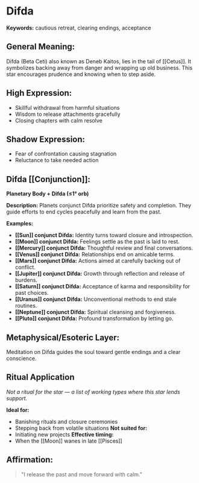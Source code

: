 # Difda


**Keywords:** cautious retreat, clearing endings, acceptance

## General Meaning:
Difda (Beta Ceti) also known as Deneb Kaitos, lies in the tail
of [[Cetus]]. It symbolizes backing away from danger and
wrapping up old business. This star encourages prudence and
knowing when to step aside.

## High Expression:
- Skillful withdrawal from harmful situations
- Wisdom to release attachments gracefully
- Closing chapters with calm resolve

## Shadow Expression:
- Fear of confrontation causing stagnation
- Reluctance to take needed action

## Difda [[Conjunction]]:

**Planetary Body + Difda (≤1° orb)**

**Description:**
Planets conjunct Difda prioritize safety and completion. They
guide efforts to end cycles peacefully and learn from the past.

**Examples:**
- **[[Sun]] conjunct Difda:** Identity turns toward closure and
  introspection.
- **[[Moon]] conjunct Difda:** Feelings settle as the past is laid to
  rest.
- **[[Mercury]] conjunct Difda:** Thoughtful review and final
  conversations.
- **[[Venus]] conjunct Difda:** Relationships end on amicable terms.
- **[[Mars]] conjunct Difda:** Actions aimed at carefully backing
  out of conflict.
- **[[Jupiter]] conjunct Difda:** Growth through reflection and
  release of burdens.
- **[[Saturn]] conjunct Difda:** Acceptance of karma and responsibility
  for past choices.
- **[[Uranus]] conjunct Difda:** Unconventional methods to end stale
  routines.
- **[[Neptune]] conjunct Difda:** Spiritual cleansing and forgiveness.
- **[[Pluto]] conjunct Difda:** Profound transformation by letting go.

## Metaphysical/Esoteric Layer:
Meditation on Difda guides the soul toward gentle endings and a
clear conscience.

## Ritual Application
*Not a ritual for the star — a list of working types where this star lends support.*

**Ideal for:**
- Banishing rituals and closure ceremonies
- Stepping back from volatile situations
**Not suited for:**
- Initiating new projects
**Effective timing:**
- When the [[Moon]] wanes in late [[Pisces]]

## Affirmation:

> "I release the past and move forward with calm."

